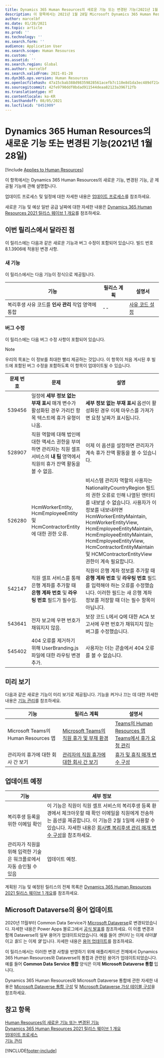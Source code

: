 ```yaml
---
title: Dynamics 365 Human Resources의 새로운 기능 또는 변경된 기능(2021년 1월 28일)
description: 이 항목에서는 2021년 1월 28일 Microsoft Dynamics 365 Human Resources의 새로 추가되거나 변경된 기능에 관해 설명합니다.
author: marcelbf
ms.date: 01/28/2021
ms.topic: article
ms.prod: ''
ms.technology: ''
ms.search.form: ''
audience: Application User
ms.search.scope: Human Resources
ms.custom: ''
ms.assetid: ''
ms.search.region: Global
ms.author: marcelbf
ms.search.validFrom: 2021-01-28
ms.dyn365.ops.version: Human Resources
ms.openlocfilehash: 47a15cbab388d98359828561acefb7c110e8d1da3ec489df21ee0496aa3a0730
ms.sourcegitcommit: 42fe9790ddf0bdad911544deaa82123a396712fb
ms.translationtype: HT
ms.contentlocale: ko-KR
ms.lasthandoff: 08/05/2021
ms.locfileid: "8451909"
---
```

# <a name="whats-new-or-changed-in-dynamics-365-human-resources-january-28-2021"></a>Dynamics 365 Human Resources의 새로운 기능 또는 변경된 기능(2021년 1월 28일)

[!include [Applies to Human Resources](../includes/applies-to-hr.md)]

이 항목에서는 Dynamics 365 Human Resources의 새로운 기능, 변경된 기능, 곧 제공될 기능에 관해 설명합니다.

업데이트 프로세스 및 일정에 대한 자세한 내용은 [업데이트 프로세스](hr-admin-setup-update-process.md)를 참조하세요.

새로운 기능 및 예상 일반 공급 날짜에 대한 자세한 내용은 [Dynamics 365 Human Resources 2021 릴리스 웨이브 1 개요](/dynamics365-release-plan/2021wave1/human-resources/dynamics365-human-resources/)를 참조하세요.

## <a name="in-this-release"></a>이번 릴리스에서 달라진 점

이 릴리스에는 다음과 같은 새로운 기능과 버그 수정이 포함되어 있습니다. 빌드 번호 8.1.3906에 적용된 변경 사항.

### <a name="new-features"></a>새 기능

이 릴리스에서는 다음 기능이 정식으로 제공됩니다.

| 기능 | 릴리스 계획 | 설명서 |
| --- | --- | --- |
| 복리후생 사유 코드를 **인사 관리** 작업 영역에 통합 | -- | [사유 코드 설정](hr-benefits-setup-reason-codes.md) |

### <a name="bug-fixes"></a>버그 수정

이 릴리스에는 다음 버그 수정 사항이 포함되어 있습니다.

> [!NOTE]
> 우리의 목표는 이 정보를 최대한 빨리 제공하는 것입니다. 이 항목이 처음 게시된 후 빌드에 포함된 버그 수정을 포함하도록 이 항목이 업데이트될 수 있습니다.


| 문제 번호 | 문제 |  설명 |
| --- | --- | --- |
| 539456 | 일정에 **세부 정보 없는 부재 표시** 매개 변수가 활성화된 경우 가리킨 항목 텍스트에 휴가 유형이 나옴. | **세부 정보 없는 부재 표시** 옵션이 활성화된 경우 이제 마우스를 가져가면 요청 날짜가 표시됩니다. |
| 528907 | 직원 역할에 대해 법인에 대한 액세스 권한을 부여하면 관리자는 직원 셀프 서비스의 **내 팀** 영역에서 직원의 휴가 잔액 활동을 볼 수 없음. |이제 이 옵션을 설정하면 관리자가 계속 휴가 잔액 활동을 볼 수 있습니다. |
| 526280 | HcmWorkerEntity, HcmEmployeeEntity 및 HcmContractorEntity에 대한 권한 오류. | 비시스템 관리자 역할의 사용자는 NationalityCountryRegion 필드의 권한 오류로 인해 나열된 엔터티를 내보낼 수 없습니다. 사용자가 이 정보를 내보내려면 HcmWorkerEntityMaintain, HcmWorkerEntityView, HcmEmployeeEntityMaintain, HcmEmployeeEntityMaintain, HcmEmployeeEntityView, HcmContractorEntityMaintain 및 HCMContractorEntityView 권한이 계속 필요합니다. |
| 542147 | 직원 셀프 서비스를 통해 은행 계좌를 추가할 때 **은행 계좌 번호** 및 **라우팅 번호** 필드가 필수임. | 직원이 은행 계좌 정보를 추가할 때 **은행 계좌 번호** 및 **라우팅 번호** 필드를 입력해야 하는 오류를 수정했습니다. 이러한 필드는 새 은행 계좌 정보를 저장할 때 더는 필수 항목이 아닙니다. |
| 543641 | 전자 보고에 우편 번호가 채워지지 않음. | 보장 코드 L에서 Q에 대한 ACA 보고서에 우편 번호가 채워지지 않는 버그를 수정했습니다. |
| 545402 | 404 오류를 제거하기 위해 UserBranding.js 파일에 대한 라우팅 변경 추가. | 사용자는 더는 콘솔에서 404 오류를 볼 수 없습니다. |

## <a name="in-preview"></a>미리 보기   

다음과 같은 새로운 기능이 미리 보기로 제공됩니다. 기능을 켜거나 끄는 데 대한 자세한 내용은 [기능 관리](hr-admin-manage-features.md)를 참조하세요.

| 기능 | 릴리스 계획 | 설명서 |
| --- | --- | --- |
| Microsoft Teams의 Human Resources 앱 | [Microsoft Teams의 직원 휴가 및 부재 환경](/dynamics365-release-plan/2020wave1/dynamics365-human-resources/employee-leave-absence-experience-teams) | [Teams의 Human Resources 앱](./hr-admin-teams-leave-app.md)<br>[Teams에서 휴가 요청 관리](hr-teams-leave-app.md) |
| 관리자의 휴가에 대한 회사 간 보기 | [관리자의 직원 휴가에 대한 회사 간 보기](/dynamics365-release-plan/2020wave2/human-resources/dynamics365-human-resources/cross-company-view-employee-leave-managers) | [휴가 및 휴직 매개 변수 구성](./hr-leave-and-absence-parameters.md) |

## <a name="coming-soon"></a>업데이트 예정

| 기능 | 세부 정보 |
| --- | --- |
| 복리후생 등록을 위한 이메일 확인 | 이 기능은 직원이 직원 셀프 서비스의 복리후생 등록 환경에서 체크아웃할 때 확인 이메일을 직원에게 전송하는 옵션을 제공합니다. 이 기능은 2월 1일에 사용할 수 있습니다. 자세한 내용은 [회사별 복리후생 관리 매개 변수 구성](hr-benefits-setup-parameters-per-company.md)을 참조하세요. |
| 관리자가 직원을 위해 입력한 기술은 워크플로에서 자동 승인될 수 있음 | 업데이트 예정. |

계획된 기능 및 예정된 릴리스의 전체 목록은 [Dynamics 365 Human Resources 2021 릴리스 웨이브 1 개요](/dynamics365-release-plan/2021wave1/human-resources/dynamics365-human-resources/)를 참조하세요.

## <a name="terminology-updates-for-microsoft-dataverse"></a>Microsoft Dataverse의 용어 업데이트

2020년 11월부터 Common Data Service가 [Microsoft Dataverse](/powerapps/maker/data-platform/data-platform-intro)로 변경되었습니다. 자세한 내용은 Power Apps 블로그에서 [공식 발표](https://powerapps.microsoft.com/blog/reshape-the-future-of-work-with-microsoft-dataverse-for-teams-now-generally-available/)를 참조하세요. 이 이름 변경과 함께 Dataverse의 일부 용어가 업데이트되었습니다. 예를 들어 *엔터티* 는 이제 *테이블* 이고 *필드* 는 이제 *열* 입니다. 자세한 내용은 [용어 업데이트](/powerapps/maker/data-platform/data-platform-intro#terminology-updates)를 참조하세요.

이 릴리스에서는 이러한 변경 사항을 반영하기 위해 애플리케이션 전체에서 Dynamics 365 Human Resources와 Dataverse의 통합과 관련된 용어가 업데이트되었습니다. 예를 들어 **Common Data Service 통합** 양식은 이제 **Microsoft Dataverse 통합** 입니다.

Dynamics 365 Human Resources와 Microsoft Dataverse 통합에 관한 자세한 내용은 [Microsoft Dataverse 통합 구성](./hr-admin-integration-common-data-service.md) 및 [Microsoft Dataverse 가상 테이블 구성](./hr-admin-integration-common-data-service-virtual-entities.md)을 참조하세요.

## <a name="see-also"></a>참고 항목

[Human Resources의 새로운 기능 또는 변경된 기능](hr-admin-whats-new.md)</br>
[Dynamics 365 Human Resources 2021 릴리스 웨이브 1 개요](/dynamics365-release-plan/2021wave1/human-resources/dynamics365-human-resources/)</br>
[업데이트 프로세스](hr-admin-setup-update-process.md)</br>
[기능 관리](hr-admin-manage-features.md)


[!INCLUDE[footer-include](../includes/footer-banner.md)]